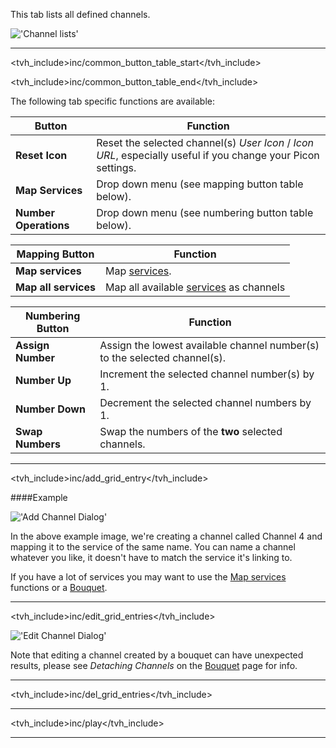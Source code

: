 This tab lists all defined channels.

!['Channel lists'](static/img/doc/configchannellist.png)

---

<tvh_include>inc/common_button_table_start</tvh_include>

<tvh_include>inc/common_button_table_end</tvh_include>

The following tab specific functions are available:

Button                      | Function
----------------------------|-------------------
**Reset Icon**              | Reset the selected channel(s) *User Icon* / *Icon URL*, especially useful if you change your Picon settings. 
**Map Services**            | Drop down menu (see mapping button table below). 
**Number Operations**       | Drop down menu (see numbering button table below).

Mapping Button              | Function
----------------------------|--------------------
**Map services**            | Map [services](class/mpegts_service).
**Map all services**        | Map all available [services](class/mpegts_service) as channels

Numbering Button            | Function
----------------------------|--------------------
**Assign Number**           | Assign the lowest available channel number(s) to the selected channel(s).
**Number Up**               | Increment the selected channel number(s) by 1. 
**Number Down**             | Decrement the selected channel numbers by 1. 
**Swap Numbers**            | Swap the numbers of the **two** selected channels.

---

<tvh_include>inc/add_grid_entry</tvh_include>

####Example

!['Add Channel Dialog'](static/img/doc/addchanneldialog.png)

In the above example image, we're creating a channel called Channel 4 
and mapping it to the service of the same name. You can name a channel 
whatever you like, it doesn't have to match the service it's linking 
to. 

If you have a lot of services you may want to use the [Map services](class/mpegts_service) 
functions or a [Bouquet](class/bouquet).

---

<tvh_include>inc/edit_grid_entries</tvh_include>

!['Edit Channel Dialog'](static/img/doc/channeleditsingle.png)

Note that editing a channel created by a bouquet can have unexpected 
results, please see *Detaching Channels* on the [Bouquet](class/bouquet) page for info.

---

<tvh_include>inc/del_grid_entries</tvh_include>

---

<tvh_include>inc/play</tvh_include>

---
